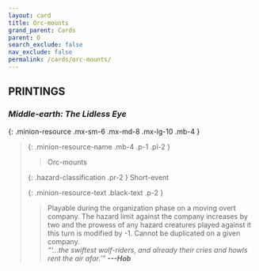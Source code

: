 ```yaml
---
layout: card
title: Orc-mounts
grand_parent: Cards
parent: O
search_exclude: false
nav_exclude: false
permalink: /cards/orc-mounts/
---
```


## PRINTINGS


### _Middle-earth: The Lidless Eye_

{: .minion-resource .mx-sm-6 .mx-md-8 .mx-lg-10 .mb-4 }
> {: .minion-resource-name .mb-4 .p-1 .pl-2 }
> > <div class="hazard-mp"></div>
> > <div class="card-name">Orc-mounts</div>
>
> {: .hazard-classification .pr-2 }
> Short-event
>
> {: .minion-resource-text .black-text .p-2 }
> > Playable during the organization phase on a moving overt company. The hazard limit against the company increases by two and the prowess of any hazard creatures played against it this turn is modified by -1. Cannot be duplicated on a given company. <br>_“‘...the swiftest wolf-riders, and already their cries and howls rent the air afar.’”_ ***---&#65279;Hob*** 
> 
